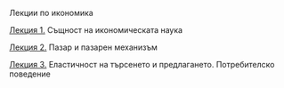 Лекции по икономика

[Лекция 1.](l1.md) Същност на икономическата наука

[Лекция 2.](l2.md) Пазар и пазарен механизъм

[Лекция 3.](l3.md) Еластичност на търсенето и предлагането. Потребителско поведение
